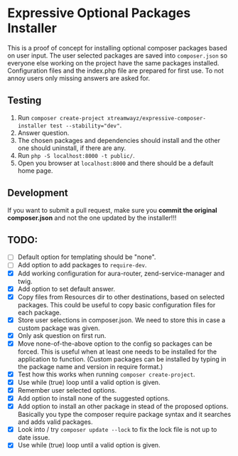 # Expressive Optional Packages Installer

This is a proof of concept for installing optional composer packages based on user input. The user selected packages are saved into ``composer.json`` so everyone else working on the project have the same packages installed. Configuration files and the index.php file are prepared for first use. To not annoy users only missing answers are asked for.

## Testing

1. Run ``composer create-project xtreamwayz/expressive-composer-installer test --stability="dev"``.
2. Answer question.
3. The chosen packages and dependencies should install and the other one should uninstall, if there are any.
4. Run ``php -S localhost:8000 -t public/``.
5. Open you browser at ``localhost:8000`` and there should be a default home page.

## Development

If you want to submit a pull request, make sure you **commit the original composer.json** and not the one updated by the installer!!!

## TODO:

- [ ] Default option for templating should be "none".
- [ ] Add option to add packages to ``require-dev``.
- [x] Add working configuration for aura-router, zend-service-manager and twig.
- [x] Add option to set default answer.
- [x] Copy files from Resources dir to other destinations, based on selected packages. This could be useful to copy basic configuration files for each package.
- [x] Store user selections in composer.json. We need to store this in case a custom package was given.
- [x] Only ask question on first run.
- [x] Move none-of-the-above option to the config so packages can be forced. This is useful when at least one needs to be installed for the application to function. (Custom packages can be installed by typing in the package name and version in require format.)
- [x] Test how this works when running ``composer create-project``.
- [x] Use while (true) loop until a valid option is given.
- [x] Remember user selected options.
- [x] Add option to install none of the suggested options.
- [x] Add option to install an other package in stead of the proposed options. Basically you type the composer require package syntax and it searches and adds valid packages.
- [x] Look into / try ``composer update --lock`` to fix the lock file is not up to date issue.
- [x] Use while (true) loop until a valid option is given.
